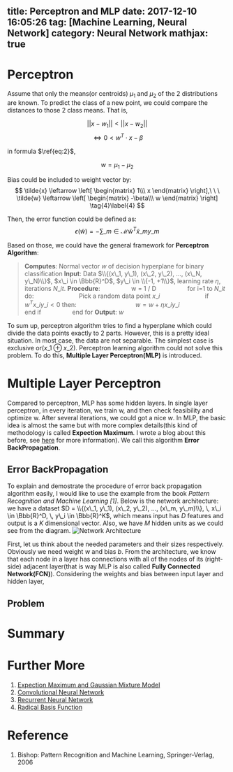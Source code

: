 title: Perceptron and MLP
date: 2017-12-10 16:05:26
tag: [Machine Learning, Neural Network]
category: Neural Network
mathjax: true
---

# Perceptron
Assume that only the means(or centroids) $\mu_1$ and $\mu_2$ of the 2 distributions are known. To predict the class of a new point, we could compare the distances to those 2 class means. That is,

$$||x - w_1|| < ||x - w_2||\tag{1}\label{eq:1}$$
$$\iff 0 < w^{T}\cdot{x} - \beta\tag{2}\label{eq:2}$$

in formula $\ref{eq:2}$,

$$w=\mu_1 - \mu_2\tag{3}\label{eq:3}$$
<!-- more -->

Bias could be included to weight vector by:
$$
\tilde{x} \leftarrow \left[ 
\begin{matrix}
1\\\
x
\end{matrix}
\right],\ \ \ 
\tilde{w} \leftarrow \left[
\begin{matrix}
-\beta\\\
w
\end{matrix}
\right]
\tag{4}\label{4}
$$

Then, the error function could be defined as:
$$\epsilon(\tilde{w}) = - \sum\_{m\in\mathcal{M}} \tilde{w}^T \tilde{x}\_m y\_m\tag{5}\label{eq:5}$$

Based on those, we could have the general framework for **Perceptron Algorithm**:
> **Computes**: Normal vector $w$ of decision hyperplane for binary classification
> **Input**: Data $\\{(x\_1, y\_1), (x\_2, y\_2), ..., (x\_N, y\_N)\\}$, $x\_i \in \Bbb{R}^D$, $y\_i \in \\{-1, +1\\}$, learning rate $\eta$, iterations $N\_{it}$.
> **Procedure**: 
> $\qquad \qquad$ w = 1 / D
> $\qquad \qquad$ for i=1 to $N\_{it}$ do:
> $\qquad \qquad \qquad$ Pick a random data point $x\_i$
> $\qquad \qquad \qquad$ if $w^Tx\_iy\_i < 0$ then:
> $\qquad \qquad \qquad \qquad$ $w = w + \eta x\_i y\_i$
> $\qquad \qquad \qquad$ end if
> $\qquad \qquad$ end for
> **Output**: $w$

To sum up, perceptron algorithm tries to find a hyperplane which could divide the data points exactly to 2 parts. However, this is a pretty ideal situation. In most case, the data are not separable. The simplest case is exclusive or($x\_1 \oplus x\_2$). Perceptron learning algorithm could not solve this problem. To do this, **Multiple Layer Perceptron(MLP)** is introduced.

# Multiple Layer Perceptron
Compared to perceptron, MLP has some hidden layers. In single layer perceptron, in every iteration, we train w, and then check feasibility and optimize w. After several iterations, we could got a nice $w$. In MLP, the basic idea is almost the same but with more complex details(this kind of methodology is called **Expection Maximum**. I wrote a blog about this before, see [here](http://liuzhiwei.me/EM_GMM/) for more information). We call this algorithm **Error BackPropagation**.

## Error BackPropagation 
To explain and demostrate the procedure of error back propagation algorithm easily, I would like to use the example from the book *Pattern Recognition and Machine Learning [1]*. 
  Below is the network architecture: 
  we have a dataset $D = \\{(x\_1, y\_1), (x\_2, y\_2), ..., (x\_m, y\_m)\\}, \, x\_i \in \Bbb{R}^D, \, y\_i \in \Bbb{R}^K$, which means input has $D$ features and output is a $K$ dimensional vector. Also, we have $M$ hidden units as we could see from the diagram. 
![Network Architecture](http://7xssst.com1.z0.glb.clouddn.com/nn_example.jpg)

First, let us think about the needed parameters and their sizes respectively. Obviously we need weight $w$ and bias $b$. From the architecture, we know that each node in a layer has connections with all of the nodes of its (right-side) adjacent layer(that is way MLP is also called **Fully Connected Network(FCN)**).
  Considering the weights and bias between input layer and hidden layer, 

## Problem

# Summary

# Further More
1. [Expection Maximum and Gaussian Mixture Model](http://liuzhiwei.me/EM_GMM/)
2. [Convolutional Neural Network]()
3. [Recurrent Neural Network]()
4. [Radical Basis Function]()

# Reference
1. Bishop: Pattern Recognition and Machine Learning, Springer-Verlag, 2006
